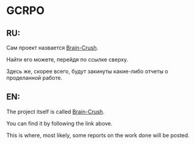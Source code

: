 # GCRPO

## RU:

Сам проект назвается [Brain-Сrush]([https://github.com/oooNAKooo/BSUIR/tree/main/3%20sem/PNaYaVU](https://github.com/oooNAKooo/Brain-Crush)). 

Найти его можете, перейдя по ссылке сверху.

Здесь же, скорее всего, будут закинуты какие-либо отчеты о проделанной работе.

##
## EN:

The project itself is called [Brain-Crush]([https://github.com/oooNAKooo/BSUIR/tree/main/3%20sem/PNaYaVU](https://github.com/oooNAKooo/Brain-Crush)).

You can find it by following the link above.

This is where, most likely, some reports on the work done will be posted.
